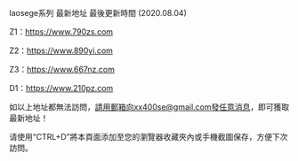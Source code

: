 laosege系列 最新地址 最後更新時間 (2020.08.04)

Z1：https://www.790zs.com

Z2：https://www.890yi.com

Z3：https://www.667nz.com

D1：https://www.210pz.com

如以上地址都無法訪問，請用郵箱向xx400se@gmail.com發任意消息，即可獲取最新地址！

请使用“CTRL+D”將本頁面添加至您的瀏覽器收藏夾內或手機截圖保存，方便下次訪問。
